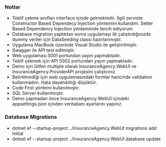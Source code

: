 ### Notlar

* Teklif çekme sınıfları interface içinde gelmektedir. İlgili serviste Constructor Based Dependecy Injection yöntemini kullandım. Setter Based Dependency Injection yönteminide tercih ediyorum.
* Database migration yaptıktan sonra uygulamayı ilk çalıştırdığınızda dummy veriler için DataSeeding classı hazırlanmıştır.
* Uygulama MacBook üzerinde Visual Studio ile geliştirilmiştir.
* Swagger ile API test edilmiştir.
* Web uygulaması 5001 portundan yayın yapmaktadır.
* Teklif çekmek için API 5002 portundan yayın yapmaktadır.
* Demo için lütfen multiple olarak InsuranceAgency.WebUI ve InsuranceAgency.ProviderAPI projesini çalıştırınız.
* Belirtilmediği için web uygulamasındaki formlar haricinde validation kullanmadım. Hata dayanıklılığı düşüktür.
* Code First yöntemi kullanılmıştır.
* SQL Server kullanılmıştır.
* Demo yapmadan önce InsuranceAgency.WebUI içindeki appsettings.json içinden veritabanı ayarlarını yapınız.

### Database Migrations

* dotnet ef --startup-project ../InsuranceAgency.WebUI migrations add Initial
* dotnet ef --startup-project ../InsuranceAgency.WebUI database update
